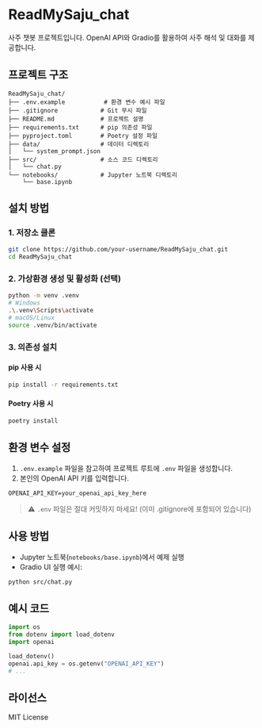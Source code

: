 # ReadMySaju_chat

사주 챗봇 프로젝트입니다. OpenAI API와 Gradio를 활용하여 사주 해석 및 대화를 제공합니다.

## 프로젝트 구조
```
ReadMySaju_chat/
├── .env.example           # 환경 변수 예시 파일
├── .gitignore            # Git 무시 파일
├── README.md             # 프로젝트 설명
├── requirements.txt      # pip 의존성 파일
├── pyproject.toml        # Poetry 설정 파일
├── data/                 # 데이터 디렉토리
│   └── system_prompt.json
├── src/                  # 소스 코드 디렉토리
│   └── chat.py
└── notebooks/            # Jupyter 노트북 디렉토리
    └── base.ipynb
```

## 설치 방법

### 1. 저장소 클론
```bash
git clone https://github.com/your-username/ReadMySaju_chat.git
cd ReadMySaju_chat
```

### 2. 가상환경 생성 및 활성화 (선택)
```bash
python -m venv .venv
# Windows
.\.venv\Scripts\activate
# macOS/Linux
source .venv/bin/activate
```

### 3. 의존성 설치
#### pip 사용 시
```bash
pip install -r requirements.txt
```
#### Poetry 사용 시
```bash
poetry install
```

## 환경 변수 설정
1. `.env.example` 파일을 참고하여 프로젝트 루트에 `.env` 파일을 생성합니다.
2. 본인의 OpenAI API 키를 입력합니다.

```
OPENAI_API_KEY=your_openai_api_key_here
```

> ⚠️ `.env` 파일은 절대 커밋하지 마세요! (이미 .gitignore에 포함되어 있습니다)

## 사용 방법
- Jupyter 노트북(`notebooks/base.ipynb`)에서 예제 실행
- Gradio UI 실행 예시:
```bash
python src/chat.py
```

## 예시 코드
```python
import os
from dotenv import load_dotenv
import openai

load_dotenv()
openai.api_key = os.getenv("OPENAI_API_KEY")
# ...
```

## 라이선스
MIT License 